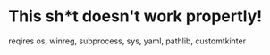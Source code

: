 # This sh*t doesn't work propertly!

reqires os, winreg, subprocess, sys, yaml, pathlib, customtkinter
